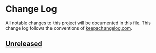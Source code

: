 # Change Log

All notable changes to this project will be documented in this file.
This change log follows the conventions of [keepachangelog.com].

[keepachangelog.com]: http://keepachangelog.com/

## [Unreleased][Unreleased]

[Unreleased]: https://github.com/makenew/ruby-gem/compare/0.0.0...HEAD
